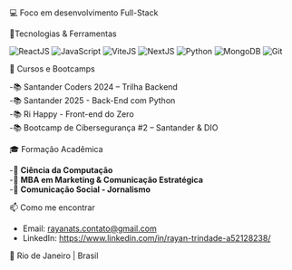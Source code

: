 💻 Foco em desenvolvimento Full-Stack

🧠Tecnologias & Ferramentas  

  ![ReactJS](https://img.shields.io/badge/-ReactJS-61DAFB?style=for-the-badge&logo=react&logoColor=000)
![JavaScript](https://img.shields.io/badge/-JavaScript-F7DF1E?style=for-the-badge&logo=javascript&logoColor=000)
![ViteJS](https://img.shields.io/badge/-Vite-646CFF?style=for-the-badge&logo=vite&logoColor=white)
![NextJS](https://img.shields.io/badge/-Next.js-000?style=for-the-badge&logo=nextdotjs)
![Python](https://img.shields.io/badge/-Python-3776AB?style=for-the-badge&logo=python&logoColor=fff)
![MongoDB](https://img.shields.io/badge/-MongoDB-47A248?style=for-the-badge&logo=mongodb&logoColor=fff)
![Git](https://img.shields.io/badge/-Git-F05032?style=for-the-badge&logo=git&logoColor=fff)

🚀 Cursos e Bootcamps

  -📚 Santander Coders 2024 – Trilha Backend  
  -📚 Santander 2025 - Back-End com Python  
  -📚 Ri Happy - Front-end do Zero  
  -📚 Bootcamp de Cibersegurança #2 – Santander & DIO  

🎓 Formação Acadêmica 

  -📘 **Ciência da Computação**  
  -📗 **MBA em Marketing & Comunicação Estratégica**   
  -📙 **Comunicação Social - Jornalismo**  

📫 Como me encontrar  
- Email: rayanats.contato@gmail.com  
- LinkedIn: https://www.linkedin.com/in/rayan-trindade-a52128238/

📍 Rio de Janeiro | Brasil


